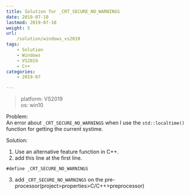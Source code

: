 ```yaml
---
title: Solution for _CRT_SECURE_NO_WARNINGS 
date: 2019-07-10
lastmod: 2019-07-10 
weight: 5
url:
    /solution/windows_vs2019
tags:
    - Solution  
    - Windows
    - VS2019
    - C++
categories:
    - 2019-07

---
```


> platform: VS2019	
> os: win10

Problem:   
An error about `_CRT_SECURE_NO_WARNINGS` when I use the `std::localtime()` function for getting the current systime.

Solution:   
1. Use an alternative feature function in C++.	
2. add this line at the first line.	
```
#define _CRT_SECURE_NO_WARNINGS
```
3. add `_CRT_SECURE_NO_WARNINGS` on the pre-processor(project>properties>C/C++>preprocessor)

